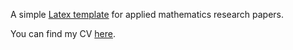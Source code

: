 A simple [Latex template](/downloads/template.zip) for applied mathematics research papers.

You can find my CV [here](/downloads/CV.pdf).

